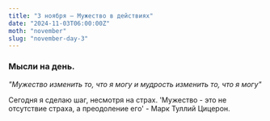 ```yaml
---
title: "3 ноября – Мужество в действиях"
date: "2024-11-03T06:00:00Z"
moth: "november"
slug: "november-day-3"
---
```


### Мысли на день. 
_"Мужество изменить то, что я могу и мудрость изменить то, что я могу"_

Сегодня я сделаю шаг, несмотря на страх. 'Мужество - это не отсутствие страха, а преодоление его' - Марк Туллий Цицерон.
